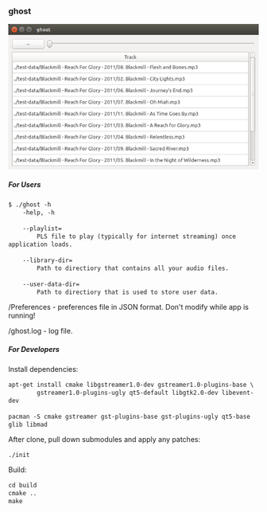 ### ghost

![ss](https://raw.githubusercontent.com/brooksbp/ghost/master/doc/2014-03-30_ss.png)

##### For Users

    $ ./ghost -h
        -help, -h
    
        --playlist=
            PLS file to play (typically for internet streaming) once application loads.
    
        --library-dir=
            Path to directiory that contains all your audio files.
    
        --user-data-dir=
            Path to directiory that is used to store user data.
    

/Preferences - preferences file in JSON format. Don't modify while app is running!

/ghost.log - log file.

##### For Developers

Install dependencies:

    apt-get install cmake libgstreamer1.0-dev gstreamer1.0-plugins-base \
            gstreamer1.0-plugins-ugly qt5-default libgtk2.0-dev libevent-dev

    pacman -S cmake gstreamer gst-plugins-base gst-plugins-ugly qt5-base glib libmad

After clone, pull down submodules and apply any patches:

    ./init

Build:

    cd build
    cmake ..
    make
